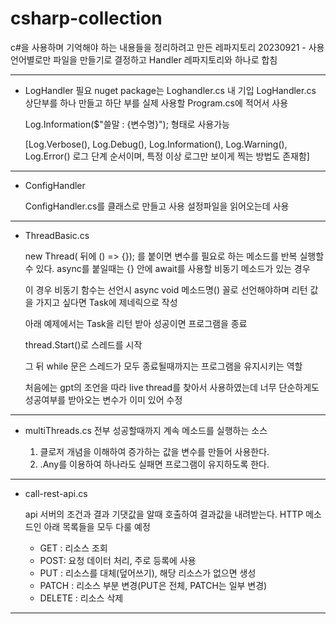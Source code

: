 # csharp-collection
c#을 사용하며 기억해야 하는 내용들을 정리하려고 만든 레파지토리
20230921 - 사용 언어별로만 파일을 만들기로 결정하고 Handler 레파지토리와 하나로 합침


-------------------------------------------------

 - LogHandler
   필요 nuget package는 Loghandler.cs 내 기입
   LogHandler.cs 상단부를 하나 만들고
   하단 부를 실제 사용할 Program.cs에 적어서 사용
 
   Log.Information($"쓸말 : {변수명}"); 형태로 사용가능 
 
   [Log.Verbose(), Log.Debug(), Log.Information(), Log.Warning(), Log.Error() 로그 단계 순서이며, 특정 이상 로그만 보이게 찍는 방법도 존재함]


------------------------------------

- ConfigHandler

  ConfigHandler.cs를 클래스로 만들고 사용
  설정파일을 읽어오는데 사용

------------------------------------------------------------------

  
- ThreadBasic.cs

  new Thread( 뒤에 () => {}); 를 붙이면 변수를 필요로 하는 메소드를 반복 실행할 수 있다.
  async를 붙일때는 {} 안에 await를 사용할 비동기 메소드가 있는 경우
  
  이 경우 비동기 함수는 선언시 async void 메소드명() 꼴로 선언해야하며
  리턴 값을 가지고 싶다면 Task<T>에 제네릭으로 작성

  아래 예제에서는 Task<bool>을 리턴 받아 성공이면 프로그램을 종료

  thread.Start()로 스레드를 시작

  그 뒤 while 문은 스레드가 모두 종료될때까지는 프로그램을 유지시키는 역할

  처음에는 gpt의 조언을 따라 live thread를 찾아서 사용하였는데
  너무 단순하게도 성공여부를 받아오는 변수가 이미 있어 수정
  
------------------------------------------------------------------


- multiThreads.cs
  전부 성공할때까지 계속 메소드를 실행하는 소스

  1. 클로저 개념을 이해하여 증가하는 값을 변수를 만들어 사용한다.
  2. .Any를 이용하여 하나라도 실패면 프로그램이 유지하도록 한다.
------------------------------------------------------------------

- call-rest-api.cs

  api 서버의 조건과 결과 기댓값을 알때 호출하여 결과값을 내려받는다.
  HTTP 메소드인 아래 목록들을 모두 다룰 예정
   - GET : 리소스 조회
   - POST:  요청 데이터 처리, 주로 등록에 사용
   - PUT : 리소스를 대체(덮어쓰기), 해당 리소스가 없으면 생성
   - PATCH : 리소스 부분 변경(PUT은 전체, PATCH는 일부 변경)
   - DELETE : 리소스 삭제
------------------------------------------------------------------


